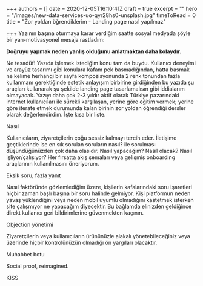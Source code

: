 +++
authors = []
date = 2020-12-05T16:10:41Z
draft = true
excerpt = ""
hero = "/images/new-data-services-uo-qyr28hs0-unsplash.jpg"
timeToRead = 0
title = "Zor yoldan öğrendiklerim - Landing page nasıl yapılmaz"

+++
Yazının başına oturmaya karar verdiğim saatte sosyal medyada şöyle bir yarı-motivasyonel mesaja rastladım:

**Doğruyu yapmak neden yanlış olduğunu anlatmaktan daha kolaydır.**

Ne tesadüf! Yazıda işlemek istediğim konu tam da buydu. Kullanıcı deneyimi ve arayüz tasarımı gibi konulara kafam pek basmadığından, hatta basmak ne kelime herhangi bir sayfa kompozisyonunda 2 renk tonundan fazla kullanmam gerektiğinde estetik anlayışım birbirine girdiğinden bu yazıda şu araçları kullanarak şu şekilde landing page tasarlamalısın gibi iddialarım olmayacak. Yazıyı daha çok 2-3 yıldır aktif olarak Türkiye pazarındaki internet kullanıcıları ile sürekli karşılaşan, yerine göre eğitim vermek; yerine göre iterate etmek durumunda kalan birinin zor yoldan öğrendiği dersler olarak değerlendirdim. İşte kısa bir liste.

Nasıl

Kullanıcıların, ziyaretçilerin çoğu sessiz kalmayı tercih eder. İletişime geçtiklerinde ise en sık sorulan soruların nasıl? ile sorulması düşündüğünüzden çok daha olasıdır. Nasıl yapacağım? Nasıl olacak? Nasıl işliyor/çalışıyor? Her fırsatta akış şemaları veya gelişmiş onboarding araçlarının kullanılmasını öneriyorum.

Eksik soru, fazla yanıt

Nasıl faktöründe gözlemlediğim üzere, kişilerin kafalarındaki soru işaretleri hiçbir zaman başlı başına bir soru halinde gelmiyor. Kişi platformun neden yavaş yüklendiğini veya neden mobil uyumlu olmadığını kastetmek isterken site çalışmıyor ne yapacağım diyecektir. Bu bağlamda elinizden geldiğince direkt kullanıcı geri bildirimlerine güvenmekten kaçının.

Objection yönetimi

Ziyaretçilerin veya kullanıcıların ürününüzle alakalı yönetebileceğiniz veya üzerinde hiçbir kontrolünüzün olmadığı ön yargıları olacaktır.

Muhabbet botu

Social proof, reimagined.

KISS
